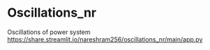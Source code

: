 # Oscillations_nr
Oscillations of power system
https://share.streamlit.io/nareshram256/oscillations_nr/main/app.py
